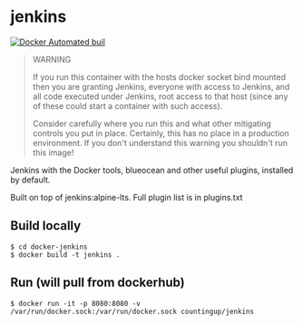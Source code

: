 # jenkins

[![Docker Automated buil](https://img.shields.io/docker/build/countingup/jenkins.svg)](https://hub.docker.com/r/countingup/jenkins/builds/)

> WARNING
>
> If you run this container with the hosts docker socket bind mounted then you are granting Jenkins, everyone with access to Jenkins, and all code executed under Jenkins, root access to that host (since any of these could start a container with such access).
>
> Consider carefully where you run this and what other mitigating controls you put in place. Certainly, this has no place in a production environment. If you don't understand this warning you shouldn't run this image!

Jenkins with the Docker tools, blueocean and other useful plugins, installed by default.

Built on top of jenkins:alpine-lts. Full plugin list is in plugins.txt

## Build locally

```
$ cd docker-jenkins
$ docker build -t jenkins .
```

## Run (will pull from dockerhub)

```
$ docker run -it -p 8080:8080 -v /var/run/docker.sock:/var/run/docker.sock countingup/jenkins
```
